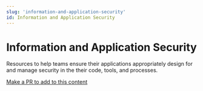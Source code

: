 ```yaml
---
slug: 'information-and-application-security'
id: Information and Application Security
---
```

# Information and Application Security

Resources to help teams ensure their applications appropriately design for and manage security in the their code, tools, and processes.

[Make a PR to add to this content](https://github.com/bcgov/devhub-app-web/blob/master/web/topics/information-and-application-security.md)
